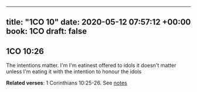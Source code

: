 
---
title: "1CO 10"
date: 2020-05-12 07:57:12 +00:00
book: 1CO
draft: false
---

## 1CO 10:26

The intentions matter. I'm I'm eatinest offered to idols it doesn't matter unless I'm eating it with the intention to honour the idols

**Related verses**: 1 Corinthians 10:25-26. See [notes](https://my.bible.com/notes/3427704619789967709)

